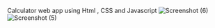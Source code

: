  Calculator web app using Html , CSS and Javascript
![Screenshot (6)](https://github.com/user-attachments/assets/69719d56-24f8-484b-928a-3a31e7b75e9e)
![Screenshot (5)](https://github.com/user-attachments/assets/6a65b978-e418-40ee-b90f-8c6af967c463)
